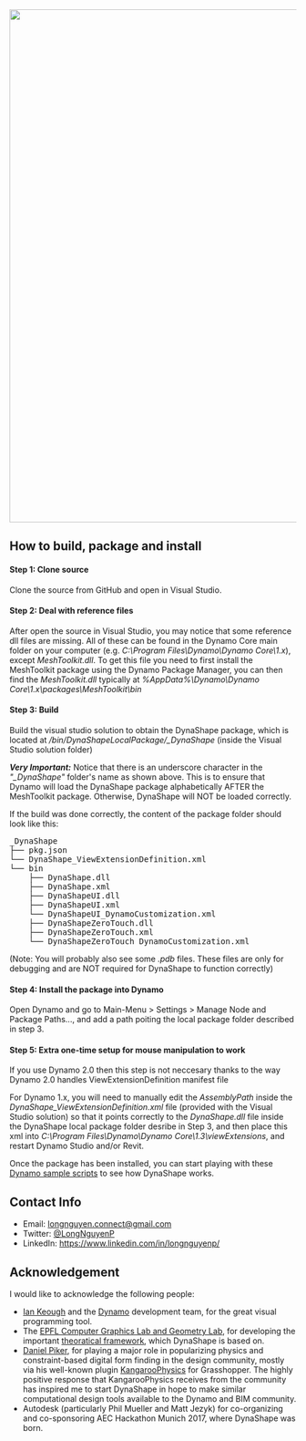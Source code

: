 ﻿<img src="https://forum.dynamobim.com/uploads/dynamobim/original/3X/7/4/74bf86e06c2827782a60f4fa54ce1dbd8136fc2a.png" width = "900">

## How to build, package and install

#### Step 1: Clone source
Clone the source from GitHub and open in Visual Studio.

#### Step 2: Deal with reference files
After open the source in Visual Studio, you may notice that some reference dll files are missing. All of these can be found in the Dynamo Core main folder on your computer (e.g. *C:\Program Files\Dynamo\Dynamo Core\1.x*), except *MeshToolkit.dll*. To get this file you need to first install the MeshToolkit package using the Dynamo Package Manager, you can then find the *MeshToolkit.dll* typically at *%AppData%\Dynamo\Dynamo Core\1.x\packages\MeshToolkit\bin*

#### Step 3: Build
Build the visual studio solution to obtain the DynaShape package, which is located at */bin/DynaShapeLocalPackage/_DynaShape* (inside the Visual Studio solution folder)

***Very Important:*** Notice that there is an underscore character in the *"_DynaShape"* folder's name as shown above. This is to ensure that Dynamo will load the DynaShape package alphabetically AFTER the MeshToolkit package. Otherwise, DynaShape will NOT be loaded correctly.

If the build was done correctly, the content of the package folder should look like this:

<pre>
_DynaShape
├── pkg.json
└── DynaShape_ViewExtensionDefinition.xml
└── bin
    ├── DynaShape.dll
    ├── DynaShape.xml
    ├── DynaShapeUI.dll
    ├── DynaShapeUI.xml
    └── DynaShapeUI_DynamoCustomization.xml
    ├── DynaShapeZeroTouch.dll
    ├── DynaShapeZeroTouch.xml
    └── DynaShapeZeroTouch_DynamoCustomization.xml
</pre>

(Note: You will probably also see some *.pdb* files. These files are only for debugging and are NOT required for DynaShape to function correctly)

#### Step 4: Install the package into Dynamo
Open Dynamo and go to Main-Menu > Settings > Manage Node and Package Paths..., and add a path poiting the local package folder described in step 3.

#### Step 5: Extra one-time setup for mouse manipulation to work
If you use Dynamo 2.0 then this step is not neccesary thanks to the way Dynamo 2.0 handles ViewExtensionDefinition manifest file

For Dynamo 1.x, you will need to manually edit the *AssemblyPath* inside the *DynaShape_ViewExtensionDefinition.xml* file (provided with the Visual Studio solution) so that it points correctly to the *DynaShape.dll* file inside the DynaShape local package folder desribe in Step 3, and then place this xml into *C:\Program Files\Dynamo\Dynamo Core\1.3\viewExtensions*, and restart Dynamo Studio and/or Revit.

Once the package has been installed, you can start playing with these [Dynamo sample scripts](https://drive.google.com/drive/folders/0B8GXDbjowDN_ZHZ0ZWZaSWIwMzA?usp=sharing) to see how DynaShape works.


## Contact Info
* Email: longnguyen.connect@gmail.com
* Twitter: [@LongNguyenP](https://twitter.com/LongNguyenP?lang=en)
* LinkedIn: https://www.linkedin.com/in/longnguyenp/


## Acknowledgement
I would like to acknowledge the following people:
* [Ian Keough](https://twitter.com/ikeough?lang=en) and the [Dynamo](http://dynamobim.org/) development team, for the great visual programming tool.
* The [EPFL Computer Graphics Lab and Geometry Lab](http://lgg.epfl.ch/index.php), for developing the important [theoratical framework](http://lgg.epfl.ch/publications/2012/shapeup/paper.pdf), which DynaShape is based on. 
* [Daniel Piker](https://twitter.com/KangarooPhysics?lang=en), for playing a major role in popularizing physics and constraint-based digital form finding in the design community, mostly via his well-known plugin [KangarooPhysics](http://www.grasshopper3d.com/group/kangaroo.) for Grasshopper. The highly positive response that KangarooPhysics receives from the community has inspired me to start DynaShape in hope to make similar computational design tools available to the Dynamo and BIM community.
* Autodesk (particularly Phil Mueller and Matt Jezyk) for co-organizing and co-sponsoring AEC Hackathon Munich 2017, where DynaShape was born.